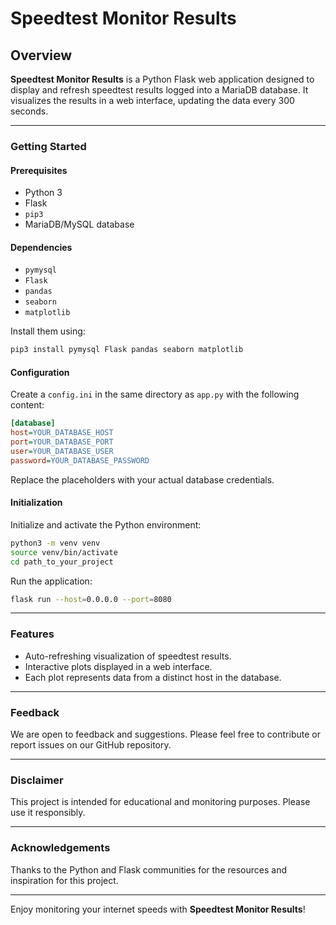 
# Speedtest Monitor Results

## Overview
**Speedtest Monitor Results** is a Python Flask web application designed to display and refresh speedtest results logged into a MariaDB database. It visualizes the results in a web interface, updating the data every 300 seconds.

---

### Getting Started

#### Prerequisites
- Python 3
- Flask
- `pip3`
- MariaDB/MySQL database

#### Dependencies
- `pymysql`
- `Flask`
- `pandas`
- `seaborn`
- `matplotlib`

Install them using:
```bash
pip3 install pymysql Flask pandas seaborn matplotlib
```

#### Configuration
Create a `config.ini` in the same directory as `app.py` with the following content:

```ini
[database]
host=YOUR_DATABASE_HOST
port=YOUR_DATABASE_PORT
user=YOUR_DATABASE_USER
password=YOUR_DATABASE_PASSWORD
```
Replace the placeholders with your actual database credentials.

#### Initialization
Initialize and activate the Python environment:

```bash
python3 -m venv venv
source venv/bin/activate
cd path_to_your_project
```

Run the application:

```bash
flask run --host=0.0.0.0 --port=8080
```

---

### Features
- Auto-refreshing visualization of speedtest results.
- Interactive plots displayed in a web interface.
- Each plot represents data from a distinct host in the database.

---

### Feedback
We are open to feedback and suggestions. Please feel free to contribute or report issues on our GitHub repository.

---

### Disclaimer
This project is intended for educational and monitoring purposes. Please use it responsibly.

---

### Acknowledgements
Thanks to the Python and Flask communities for the resources and inspiration for this project.

---

Enjoy monitoring your internet speeds with **Speedtest Monitor Results**!
